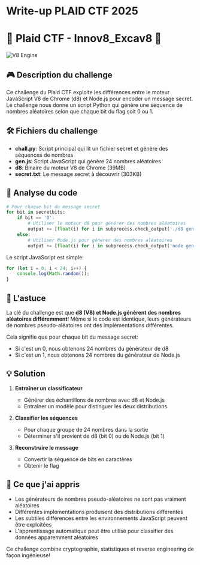 # Write-up PLAID CTF 2025

# 🔨 Plaid CTF - Innov8_Excav8 🔨

![V8 Engine](https://i.imgur.com/dSYqK7L.png)

## 🎮 Description du challenge

Ce challenge du Plaid CTF exploite les différences entre le moteur JavaScript V8 de Chrome (d8) et Node.js pour encoder un message secret. Le challenge nous donne un script Python qui génère une séquence de nombres aléatoires selon que chaque bit du flag soit 0 ou 1.

## 🛠️ Fichiers du challenge

- **chall.py**: Script principal qui lit un fichier secret et génère des séquences de nombres
- **gen.js**: Script JavaScript qui génère 24 nombres aléatoires
- **d8**: Binaire du moteur V8 de Chrome (39MB)
- **secret.txt**: Le message secret à découvrir (303KB)

## 📝 Analyse du code

```python
# Pour chaque bit du message secret
for bit in secretbits:
    if bit == '0':
        # Utiliser le moteur d8 pour générer des nombres aléatoires
        output += [float(i) for i in subprocess.check_output('./d8 gen.js', shell=True).decode().split()]
    else:
        # Utiliser Node.js pour générer des nombres aléatoires
        output += [float(i) for i in subprocess.check_output('node gen.js', shell=True).decode().split()]
```

Le script JavaScript est simple:
```javascript
for (let i = 0; i < 24; i++) {
    console.log(Math.random());
}
```

## 🧠 L'astuce

La clé du challenge est que **d8 (V8) et Node.js génèrent des nombres aléatoires différemment**! Même si le code est identique, leurs générateurs de nombres pseudo-aléatoires ont des implémentations différentes.

Cela signifie que pour chaque bit du message secret:
- Si c'est un 0, nous obtenons 24 nombres du générateur de d8
- Si c'est un 1, nous obtenons 24 nombres du générateur de Node.js

## 💡 Solution

1. **Entraîner un classificateur**
   - Générer des échantillons de nombres avec d8 et Node.js
   - Entraîner un modèle pour distinguer les deux distributions

2. **Classifier les séquences**
   - Pour chaque groupe de 24 nombres dans la sortie
   - Déterminer s'il provient de d8 (bit 0) ou de Node.js (bit 1)

3. **Reconstruire le message**
   - Convertir la séquence de bits en caractères
   - Obtenir le flag

## 🎯 Ce que j'ai appris

- Les générateurs de nombres pseudo-aléatoires ne sont pas vraiment aléatoires
- Différentes implémentations produisent des distributions différentes
- Les subtiles différences entre les environnements JavaScript peuvent être exploitées
- L'apprentissage automatique peut être utilisé pour classifier des données apparemment aléatoires

Ce challenge combine cryptographie, statistiques et reverse engineering de façon ingénieuse!

